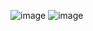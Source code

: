 ![image](https://github.com/darkmagic2/Sass-website2/assets/13827528/a4be35e3-47a3-4f81-8f87-9225378a4849)
![image](https://github.com/darkmagic2/Sass-website2/assets/13827528/6a152738-edd1-41c8-ae00-d051585a6dc5)
